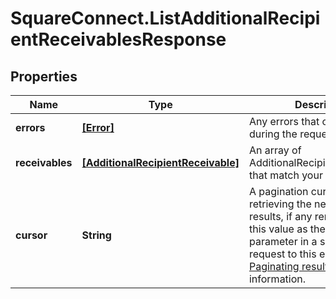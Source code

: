 # SquareConnect.ListAdditionalRecipientReceivablesResponse

## Properties
Name | Type | Description | Notes
------------ | ------------- | ------------- | -------------
**errors** | [**[Error]**](Error.md) | Any errors that occurred during the request. | [optional] 
**receivables** | [**[AdditionalRecipientReceivable]**](AdditionalRecipientReceivable.md) | An array of AdditionalRecipientReceivables that match your query. | [optional] 
**cursor** | **String** | A pagination cursor for retrieving the next set of results, if any remain. Provide this value as the &#x60;cursor&#x60; parameter in a subsequent request to this endpoint.  See [Paginating results](#paginatingresults) for more information. | [optional] 


